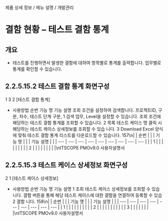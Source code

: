 <!--breadcrumb:제품 상세 정보 / 메뉴 설명 / 개발관리--><span class="md-breadcrumb">제품 상세 정보 / 메뉴 설명 / 개발관리</span>
# 결함 현황 – 테스트 결함 통계
<!--5th-h2-toc-->
## 개요

- 테스트를 진행하면서 발생한 결함에 대하여 항목별로 통계를 출력합니다. 업무별로 통계를 확인할 수 있습니다.
## 2.2.5.15.2 테스트 결함 통계 화면구성
1
3
2
[테스트 결함 통계]
- 사용방법
순번 기능 명 기능 설명
조회 조건을 설정하여 검색합니다. 프로젝트ID, 구분, 차수, 테스트 단계 구분,
1 검색
업무, Level을 설정할 수 있습니다.
조회 조건에 해당하는 테스트 결함 통계를 조회할 수 있습니다.
2 목록 테스트 케이스 명 클릭 시 해당하는 테스트 케이스 상세정보를 조회할 수 있습
니다.
3 Download Excel 양식에 맞춰 테스트 결함 통계 리스트를 다운로드할 수 있습니다.
157\n|  | 순번 |  |  | 기능 명 |  |  | 기능 설명 |  |
| --- | --- | --- | --- | --- | --- | --- | --- | --- |
|  | 1 |  |  |  |  |  |  |  |
| 2 |  |  |  |  |  |  |  |  |\nITSCOPE PMOv9.0 사용자설명서
## 2.2.5.15.3 테스트 케이스 상세정보 화면구성
2
1
[테스트 케이스 상세정보]
- 사용방법
순번 기능 명 기능 설명
1 조회 테스트 케이스 상세정보를 조회할 수 있습니다.
결함 버튼을 통해 해당 테스트 케이스에 대한 결함을 연결하여 등록할 수 있습
2 결함
니다.
158\n|  | 순번 |  |  | 기능 명 |  |  | 기능 설명 |  |
| --- | --- | --- | --- | --- | --- | --- | --- | --- |
| 1 |  |  |  |  |  |  |  |  |
| 2 |  |  |  |  |  |  |  |  |
|  | 3 |  |  |  |  |  |  |  |\nITSCOPE PMOv9.0 사용자설명서
